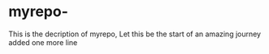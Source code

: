 # myrepo-
This is the decription of myrepo,
Let this be the start of an amazing journey <br>
added one more line 

